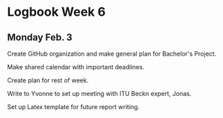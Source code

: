 # Logbook Week 6
## Monday Feb. 3 
Create GitHub organization and make general plan for Bachelor's Project.

Make shared calendar with important deadlines.

Create plan for rest of week. 

Write to Yvonne to set up meeting with ITU Beckn expert, Jonas.

Set up Latex template for future report writing.


